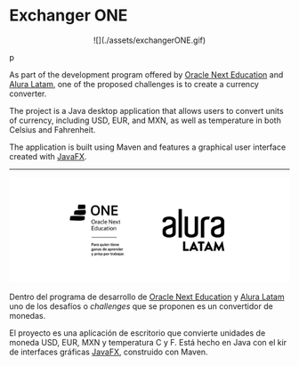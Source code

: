 # Exchanger ONE

<p align="center">
![](./assets/exchangerONE.gif)
</p>p


As part of the development program offered by
[Oracle Next Education](https://www.oracle.com/mx/education/oracle-next-education/)
and [Alura Latam](https://www.aluracursos.com/), one of the proposed challenges is to create a 
currency converter.

The project is a Java desktop application that allows users to 
convert units of currency, including USD, EUR, and MXN, 
as well as temperature in both Celsius and Fahrenheit. 

The application is built using Maven and features a graphical 
user interface created with [JavaFX](https://openjfx.io/).

--- 
<p align="center">
<img src="./assets/one-alura.png" alt="ONE-alura" />
</p>

Dentro del programa de desarrollo de [Oracle Next Education](https://www.oracle.com/mx/education/oracle-next-education/) y 
[Alura Latam](https://www.aluracursos.com/) uno de los desafíos o _challenges_ que se proponen
es un convertidor de monedas.

El proyecto es una aplicación de escritorio que convierte unidades
de moneda USD, EUR, MXN y temperatura C y F. Está hecho en Java con
el kir de interfaces gráficas [JavaFX](https://openjfx.io/), 
construido con Maven.